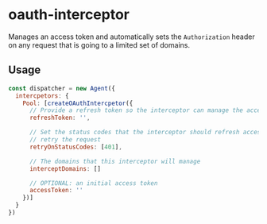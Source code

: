 # oauth-interceptor

Manages an access token and automatically sets the `Authorization` header on any
request that is going to a limited set of domains.

## Usage

```javascript
const dispatcher = new Agent({
  intercpetors: {
    Pool: [createOAuthIntercpetor({
      // Provide a refresh token so the interceptor can manage the access token
      refreshToken: '',

      // Set the status codes that the interceptor should refresh access and
      // retry the request
      retryOnStatusCodes: [401],

      // The domains that this interceptor will manage
      interceptDomains: []

      // OPTIONAL: an initial access token
      accessToken: ''
    })]
  }
})
``` 
